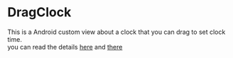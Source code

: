 # DragClock
This is a Android custom view about a clock that you can drag to set clock time.  
you can read the details [here](http://blog.csdn.net/u011026779/article/details/64540181) and [there](http://blog.csdn.net/u011026779/article/details/65437598)